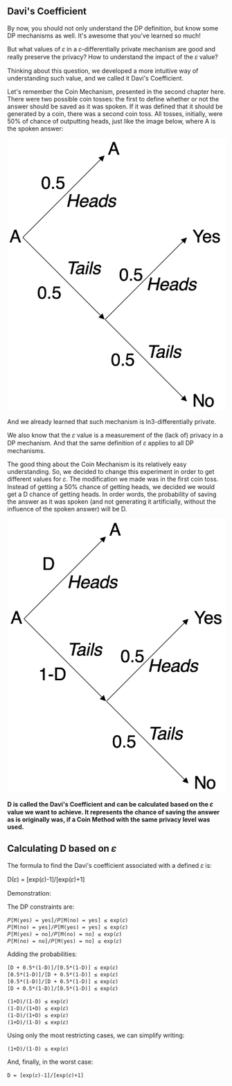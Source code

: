 ## Davi's Coefficient

By now, you should not only understand the DP definition, but know some DP mechanisms as well. It's awesome that you've learned so much!

But what values of 𝜀 in a 𝜀-differentially private mechanism are good and really preserve the privacy? How to understand the impact of the 𝜀 value?

Thinking about this question, we developed a more intuitive way of understanding such value, and we called it Davi's Coefficient.

Let's remember the Coin Mechanism, presented in the second chapter here. There were two possible coin tosses: the first to define whether or not the answer should be saved as it was spoken. If it was defined that it should be generated by a coin, there was a second coin toss. All tosses, initially, were 50% of chance of outputting heads, just like the image below, where A is the spoken answer:

![](images/coinProbability.png)

And we already learned that such mechanism is ln3-differentially private.

We also know that the 𝜀 value is a measurement of the (lack of) privacy in a DP mechanism. And that the same definition of 𝜀 applies to all DP mechanisms.

The good thing about the Coin Mechanism is its relatively easy understanding. So, we decided to change this experiment in order to get different values for 𝜀. The modification we made was in the first coin toss. Instead of getting a 50% chance of getting heads, we decided we would get a D chance of getting heads. In order words, the probability of saving the answer as it was spoken (and not generating it artificially, without the influence of the spoken answer) will be D.

![](images/daviProbability.png)

**D is called the Davi's Coefficient and can be calculated based on the 𝜀 value we want to achieve. It represents the chance of saving the answer as is originally was, if a Coin Method with the same privacy level was used.**

## Calculating D based on 𝜀

The formula to find the Davi's coefficient associated with a defined 𝜀 is:

D(𝜀) = [exp(𝜀)-1]/[exp(𝜀)+1]

Demonstration:

The DP constraints are:
```
𝑃[M(yes) = yes]/𝑃[M(no) = yes] ≤ exp(𝜀)
𝑃[M(no) = yes]/𝑃[M(yes) = yes] ≤ exp(𝜀)
𝑃[M(yes) = no]/𝑃[M(no) = no] ≤ exp(𝜀)
𝑃[M(no) = no]/𝑃[M(yes) = no] ≤ exp(𝜀)
```
Adding the probabilities:
```
[D + 0.5*(1-D)]/[0.5*(1-D)] ≤ exp(𝜀)
[0.5*(1-D)]/[D + 0.5*(1-D)] ≤ exp(𝜀)
[0.5*(1-D)]/[D + 0.5*(1-D)] ≤ exp(𝜀)
[D + 0.5*(1-D)]/[0.5*(1-D)] ≤ exp(𝜀)
```
```
(1+D)/(1-D) ≤ exp(𝜀)
(1-D)/(1+D) ≤ exp(𝜀)
(1-D)/(1+D) ≤ exp(𝜀)
(1+D)/(1-D) ≤ exp(𝜀)
```
Using only the most restricting cases, we can simplify writing:
```
(1+D)/(1-D) ≤ exp(𝜀)
```

And, finally, in the worst case:
```
D = [exp(𝜀)-1]/[exp(𝜀)+1]
```

